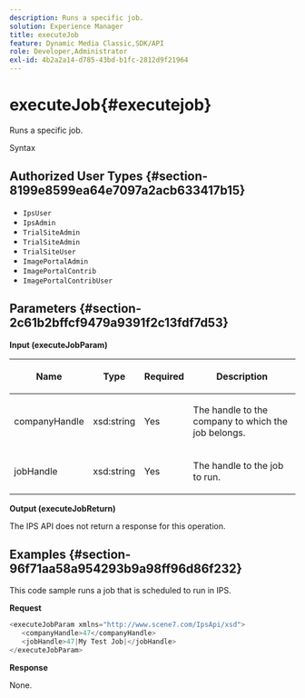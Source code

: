 ```yaml
---
description: Runs a specific job.
solution: Experience Manager
title: executeJob
feature: Dynamic Media Classic,SDK/API
role: Developer,Administrator
exl-id: 4b2a2a14-d785-43bd-b1fc-2812d9f21964
---
```

# executeJob{#executejob}

Runs a specific job.

 Syntax 

## Authorized User Types {#section-8199e8599ea64e7097a2acb633417b15}

* `IpsUser` 
* `IpsAdmin` 
* `TrialSiteAdmin` 
* `TrialSiteAdmin` 
* `TrialSiteUser` 
* `ImagePortalAdmin` 
* `ImagePortalContrib` 
* `ImagePortalContribUser`

## Parameters {#section-2c61b2bffcf9479a9391f2c13fdf7d53}

**Input (executeJobParam)**

<table id="table_FA410513908F4084A21A5F0A9431006C"> 
 <thead> 
  <tr> 
   <th colname="col1" class="entry"> <p>Name </p> </th> 
   <th colname="col2" class="entry"> <p>Type </p> </th> 
   <th colname="col3" class="entry"> <p>Required </p> </th> 
   <th colname="col4" class="entry"> <p>Description </p> </th> 
  </tr> 
 </thead>
 <tbody> 
  <tr> 
   <td colname="col1"> <p><span class="codeph"> <span class="varname"> companyHandle</span> </span> </p> </td> 
   <td colname="col2"> <p><span class="codeph"> xsd:string</span> </p> </td> 
   <td colname="col3"> <p>Yes </p> </td> 
   <td colname="col4"> <p>The handle to the company to which the job belongs. </p> </td> 
  </tr> 
  <tr> 
   <td colname="col1"> <p><span class="codeph"> <span class="varname"> jobHandle</span> </span> </p> </td> 
   <td colname="col2"> <p><span class="codeph"> xsd:string</span> </p> </td> 
   <td colname="col3"> <p>Yes </p> </td> 
   <td colname="col4"> <p>The handle to the job to run. </p> </td> 
  </tr> 
 </tbody> 
</table>

**Output (executeJobReturn)**

The IPS API does not return a response for this operation.

## Examples {#section-96f71aa58a954293b9a98ff96d86f232}

This code sample runs a job that is scheduled to run in IPS.

**Request**

```java
<executeJobParam xmlns="http://www.scene7.com/IpsApi/xsd">
   <companyHandle>47</companyHandle>
   <jobHandle>47|My Test Job|</jobHandle>
</executeJobParam>
```

**Response**

None.
